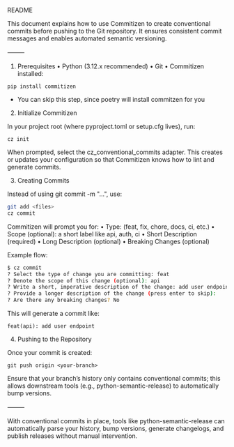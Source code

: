 README

This document explains how to use Commitizen to create conventional commits before pushing to the Git repository. It ensures consistent commit messages and enables automated semantic versioning.

⸻

1. Prerequisites
	•	Python (3.12.x recommended)
	•	Git
	•	Commitizen installed:

`pip install commitizen`

* You can skip this step, since poetry will install commitzen for you


2. Initialize Commitizen

In your project root (where pyproject.toml or setup.cfg lives), run:

`cz init`

When prompted, select the cz_conventional_commits adapter. This creates or updates your configuration so that Commitizen knows how to lint and generate commits.

3. Creating Commits

Instead of using git commit -m "...", use:

```bash
git add <files>
cz commit
```

Commitizen will prompt you for:
	•	Type: (feat, fix, chore, docs, ci, etc.)
	•	Scope (optional): a short label like api, auth, ci
	•	Short Description (required)
	•	Long Description (optional)
	•	Breaking Changes (optional)

Example flow:
```bash
$ cz commit
? Select the type of change you are committing: feat
? Denote the scope of this change (optional): api
? Write a short, imperative description of the change: add user endpoint
? Provide a longer description of the change (press enter to skip):
? Are there any breaking changes? No
```

This will generate a commit like:

`feat(api): add user endpoint`

4. Pushing to the Repository

Once your commit is created:

`git push origin <your-branch>`

Ensure that your branch’s history only contains conventional commits; this allows downstream tools (e.g., python-semantic-release) to automatically bump versions.

⸻

With conventional commits in place, tools like python-semantic-release can automatically parse your history, bump versions, generate changelogs, and publish releases without manual intervention.
